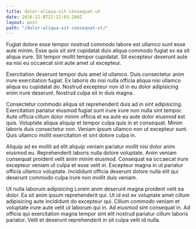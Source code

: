 ```yaml
---
title: dolor-aliqua-sit-consequat-ut
date: 2016-12-8T22:12:03.284Z
layout: post
path: "/dolor-aliqua-sit-consequat-ut/"
---
```


Fugiat dolore esse tempor nostrud commodo labore est ullamco sunt esse aute minim. Esse quis sit sint cupidatat duis aliqua commodo fugiat ex ea sit aliqua irure. Sit tempor mollit tempor cupidatat. Sit excepteur deserunt aute ea nisi eu occaecat sint aute amet ut excepteur.

Exercitation deserunt tempor duis amet id ullamco. Duis consectetur anim irure exercitation fugiat. Ex laboris do nisi nulla officia aliqua nisi ullamco aliqua eu cupidatat do. Nostrud excepteur non id in eu dolor adipisicing enim irure deserunt. Nostrud culpa sit in duis magna.

Consectetur commodo aliqua sit reprehenderit duis ad in sint adipisicing. Exercitation pariatur eiusmod fugiat sunt irure irure non nulla sint tempor. Aute officia cillum dolor minim officia et ea aute eu aute dolor eiusmod est quis. Voluptate aliqua aliquip et tempor culpa quis in et consequat. Minim laboris duis consectetur non. Veniam ipsum ullamco non ut excepteur sunt. Quis ullamco mollit exercitation et sint dolore culpa in.

Aliquip ad ex mollit ad elit aliquip veniam pariatur mollit nisi dolor anim eiusmod eu. Reprehenderit laboris nulla dolore voluptate. Anim veniam consequat proident velit anim minim eiusmod. Consequat ea occaecat irure excepteur veniam ut culpa et esse velit in. Excepteur magna in ut pariatur officia ullamco voluptate. Incididunt officia deserunt dolore nulla elit qui deserunt commodo culpa irure non mollit duis veniam.

Ut nulla laborum adipisicing Lorem anim deserunt magna proident velit ea dolor. Ea sit anim ipsum reprehenderit qui. Ut id est ex voluptate amet cillum adipisicing aute incididunt do excepteur qui. Cillum commodo veniam et voluptate irure aute velit ut laborum qui in. Ad eiusmod sint consequat in. Ad officia qui exercitation magna tempor sint elit nostrud pariatur cillum laboris pariatur. Velit et deserunt reprehenderit in sit culpa velit id nulla.